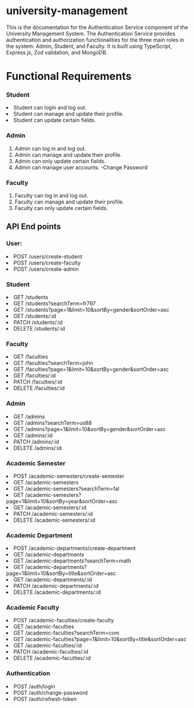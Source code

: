 # university-management

This is the documentation for the Authentication Service component of the University Management System. The Authentication Service provides authentication and authorization functionalities for the three main roles in the system: Admin, Student, and Faculty. It is built using TypeScript, Express.js, Zod validation, and MongoDB.

# Functional Requirements

### Student

<li>Student can login and log out.</li>
<li>Student can manage and update their profile.</li>
<li>Student can update certain fields.</li>

### Admin

1. Admin can log in and log out.
2. Admin can manage and update their profile.
3. Admin can only update certain fields.
4. Admin can manage user accounts:
   -Change Password

### Faculty

1. Faculty can log in and log out.
2. Faculty can manage and update their profile.
3. Faculty can only update certain fields.

## API End points

### User:

<li>POST /users/create-student</li>
<li>POST /users/create-faculty</li>
<li>POST /users/create-admin</li>

### Student

<li>GET /students</li>
<li>GET /students?searchTerm=fr797</li>
<li>GET /students?page=1&limit=10&sortBy=gender&sortOrder=asc</li>
<li>GET /students/:id</li>
<li>PATCH /students/:id</li>
<li>DELETE /students/:id</li>

### Faculty

<li>GET /faculties</li>
<li>GET /faculties?searchTerm=john</li>
<li>GET /faculties?page=1&limit=10&sortBy=gender&sortOrder=asc</li>
<li>GET /faculties/:id</li>
<li>PATCH /faculties/:id</li>
<li>DELETE /faculties/:id</li>

### Admin

<li>GET /admins</li>
<li>GET /admins?searchTerm=us88</li>
<li>GET /admins?page=1&limit=10&sortBy=gender&sortOrder=asc</li>
<li>GET /admins/:id</li>
<li>PATCH /admins/:id</li>
<li>DELETE /admins/:id</li>

### Academic Semester

<li>POST /academic-semesters/create-semester</li>
<li>GET /academic-semesters</li>
<li>GET /academic-semesters?searchTerm=fal</li>
<li>GET /academic-semesters?page=1&limit=10&sortBy=year&sortOrder=asc</li>
<li>GET /academic-semesters/:id</li>
<li>PATCH /academic-semesters/:id</li>
<li>DELETE /academic-semesters/:id</li>

### Academic Department

<li>POST /academic-departments/create-department</li>
<li>GET /academic-departments</li>
<li>GET /academic-departments?searchTerm=math</li>
<li>GET /academic-departments?page=1&limit=10&sortBy=title&sortOrder=asc</li>
<li>GET /academic-departments/:id</li>
<li>PATCH /academic-departments/:id</li>
<li>DELETE /academic-departments/:id</li>

### Academic Faculty

<li>POST /academic-faculties/create-faculty</li>
<li>GET /academic-faculties</li>
<li>GET /academic-faculties?searchTerm=com</li>
<li>GET /academic-faculties?page=1&limit=10&sortBy=title&sortOrder=asc</li>
<li>GET /academic-faculties/:id</li>
<li>PATCH /academic-faculties/:id</li>
<li>DELETE /academic-faculties/:id</li>

### Authentication

<li>POST /auth/login</li>
<li>POST /auth/change-password</li>
<li>POST /auth/refresh-token</li>
